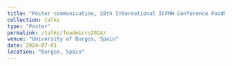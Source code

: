 ```yaml
---
title: "Poster communication, 28th International ICFMH Conference FoodMicro2024"
collection: talks
type: "Poster"
permalink: /talks/foodmicro2024/
venue: "University of Burgos, Spain"
date: 2024-07-01
location: "Burgos, Spain"
---
```

